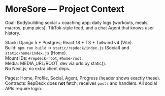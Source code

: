 # MoreSore — Project Context

Goal: Bodybuilding social + coaching app: daily logs (workouts, meals, macros, pump pics), TikTok-style feed, and a chat Agent that knows user history.

Stack: Django 5 + Postgres; React 18 + TS + Tailwind v4 (Vite).  
Build: `npm run build` → `static/repdeck/index.js` (Social) and `static/home/index.js` (Home).  
Mount IDs: `#repdeck-root`, `#home-root`.  
Media: MEDIA_URL/ROOT, dev via urls.py static().  
No Next.js; no extra client deps.

Pages: Home, Profile, Social, Agent, Progress (header shows exactly these).  
Contracts: RepDeck does **not** fetch; receives `posts` and handlers. All social APIs require login.
